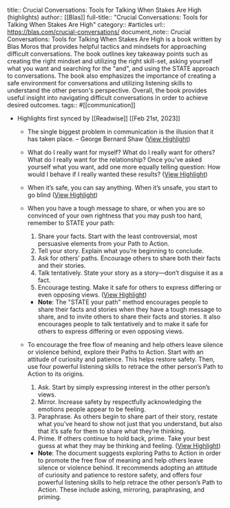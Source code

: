 title:: Crucial Conversations: Tools for Talking When Stakes Are High (highlights)
author:: [[Blas]]
full-title:: "Crucial Conversations: Tools for Talking When Stakes Are High"
category:: #articles
url:: https://blas.com/crucial-conversations/
document_note:: Crucial Conversations: Tools for Talking When Stakes Are High is a book written by Blas Moros that provides helpful tactics and mindsets for approaching difficult conversations. The book outlines key takeaway points such as creating the right mindset and utilizing the right skill-set, asking yourself what you want and searching for the "and", and using the STATE approach to conversations. The book also emphasizes the importance of creating a safe environment for conversations and utilizing listening skills to understand the other person's perspective. Overall, the book provides useful insight into navigating difficult conversations in order to achieve desired outcomes.
tags:: #[[communication]]

- Highlights first synced by [[Readwise]] [[Feb 21st, 2023]]
	- The single biggest problem in communication is the illusion that it has taken place. – George Bernard Shaw ([View Highlight](https://read.readwise.io/read/01gsq7rth1vhk14a4z18wfbkw2))
	- What do I really want for myself? What do I really want for others? What do I really want for the relationship? Once you’ve asked yourself what you want, add one more equally telling question: How would I behave if I really wanted these results? ([View Highlight](https://read.readwise.io/read/01gsq7s60k75wa0b2fa0dsnstf))
	- When it’s safe, you can say anything. When it’s unsafe, you start to go blind ([View Highlight](https://read.readwise.io/read/01gsq7sb8gypqvcj75ywpmptmb))
	- When you have a tough message to share, or when you are so convinced of your own rightness that you may push too hard, remember to STATE your path:
	  
	  1.  Share your facts. Start with the least controversial, most persuasive elements from your Path to Action.
	  2.  Tell your story. Explain what you’re beginning to conclude.
	  3.  Ask for others’ paths. Encourage others to share both their facts and their stories.
	  4.  Talk tentatively. State your story as a story—don’t disguise it as a fact.
	  5.  Encourage testing. Make it safe for others to express differing or even opposing views. ([View Highlight](https://read.readwise.io/read/01gsq7rf81wjhb42xk0wb53qmn))
		- **Note**: The "STATE your path" method encourages people to share their facts and stories when they have a tough message to share, and to invite others to share their facts and stories. It also encourages people to talk tentatively and to make it safe for others to express differing or even opposing views.
	- To encourage the free flow of meaning and help others leave silence or violence behind, explore their Paths to Action. Start with an attitude of curiosity and patience. This helps restore safety. Then, use four powerful listening skills to retrace the other person’s Path to Action to its origins.
	  
	  1.  Ask. Start by simply expressing interest in the other person’s views.
	  2.  Mirror. Increase safety by respectfully acknowledging the emotions people appear to be feeling.
	  3.  Paraphrase. As others begin to share part of their story, restate what you’ve heard to show not just that you understand, but also that it’s safe for them to share what they’re thinking.
	  4.  Prime. If others continue to hold back, prime. Take your best guess at what they may be thinking and feeling. ([View Highlight](https://read.readwise.io/read/01gsq7r2c5mt4ata7b1ffm7k9v))
		- **Note**: The document suggests exploring Paths to Action in order to promote the free flow of meaning and help others leave silence or violence behind. It recommends adopting an attitude of curiosity and patience to restore safety, and offers four powerful listening skills to help retrace the other person’s Path to Action. These include asking, mirroring, paraphrasing, and priming.